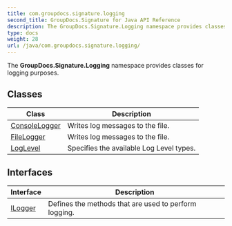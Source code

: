 ```yaml
---
title: com.groupdocs.signature.logging
second_title: GroupDocs.Signature for Java API Reference
description: The GroupDocs.Signature.Logging namespace provides classes for logging purposes.
type: docs
weight: 28
url: /java/com.groupdocs.signature.logging/
---
```


The **GroupDocs.Signature.Logging** namespace provides classes for logging purposes.


## Classes

| Class | Description |
| --- | --- |
| [ConsoleLogger](../com.groupdocs.signature.logging/consolelogger) | Writes log messages to the file. |
| [FileLogger](../com.groupdocs.signature.logging/filelogger) | Writes log messages to the file. |
| [LogLevel](../com.groupdocs.signature.logging/loglevel) | Specifies the available Log Level types. |

## Interfaces

| Interface | Description |
| --- | --- |
| [ILogger](../com.groupdocs.signature.logging/ilogger) | Defines the methods that are used to perform logging. |
